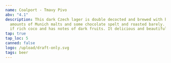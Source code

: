 ```yaml
---
name: Coalport - Tmavy Pivo
abv: "4.1"
description: This dark Czech lager is double decocted and brewed with heavy
  amounts of Munich malts and some chocolate spelt and roasted barely. It taste
  if rich coco and has notes of dark fruits. It delicious and beautiful.
tap: true
tap_loc: 5
canned: false
logo: /upload/draft-only.svg
tags: beer
---
```

